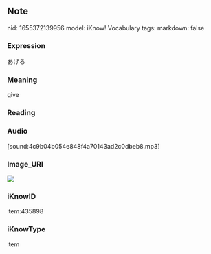 ## Note
nid: 1655372139956
model: iKnow! Vocabulary
tags: 
markdown: false

### Expression
あげる

### Meaning
give

### Reading


### Audio
[sound:4c9b04b054e848f4a70143ad2c0dbeb8.mp3]

### Image_URI
<img src="41bbffea7074a1688c13309c257678b7.jpg">

### iKnowID
item:435898

### iKnowType
item

